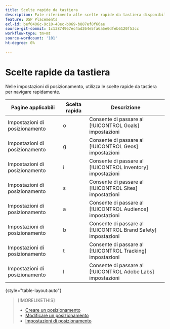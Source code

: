 ```yaml
---
title: Scelte rapide da tastiera
description: Fate riferimento alle scelte rapide da tastiera disponibili nelle impostazioni di posizionamento.
feature: DSP Placements
exl-id: bef0406c-9c10-48ec-b069-b887ef8f66ae
source-git-commit: 1c13874967ec4ad264e5fa6a5e0dfeb6120f53cc
workflow-type: tm+mt
source-wordcount: '101'
ht-degree: 0%

---
```


# Scelte rapide da tastiera

Nelle impostazioni di posizionamento, utilizza le scelte rapide da tastiera per navigare rapidamente<!-- and to create ads and placements -->.

| Pagine applicabili | Scelta rapida | Descrizione |
| ---------------| ----------- | ---------------------- |
| Impostazioni di posizionamento | o | Consente di passare al [!UICONTROL Goals] impostazioni |
| Impostazioni di posizionamento | g | Consente di passare al [!UICONTROL Geos] impostazioni |
| Impostazioni di posizionamento | i | Consente di passare al [!UICONTROL Inventory] impostazioni |
| Impostazioni di posizionamento | s | Consente di passare al [!UICONTROL Sites] impostazioni |
| Impostazioni di posizionamento | a | Consente di passare al [!UICONTROL Audience] impostazioni |
| Impostazioni di posizionamento | b | Consente di passare al [!UICONTROL Brand Safety] impostazioni |
| Impostazioni di posizionamento | t | Consente di passare al [!UICONTROL Tracking] impostazioni |
| Impostazioni di posizionamento | l | Consente di passare al [!UICONTROL Adobe Labs] impostazioni |

{style=&quot;table-layout:auto&quot;}

<!-- | Legacy placement settings | npv | Lets you create a new video placement | -->
<!-- | Legacy placement settings | npd | Lets you create a new display placement | -->
<!-- | Legacy placement settings | nav | Lets you create a new video ad | -->
<!-- | Legacy placement settings | nad | Lets you create a new display ad| -->

>[!MORELIKETHIS]
>
>* [Creare un posizionamento](/help/dsp/campaign-management/placements/placement-create.md)
>* [Modificare un posizionamento](/help/dsp/campaign-management/placements/placement-edit.md)
>* [Impostazioni di posizionamento](/help/dsp/campaign-management/placements/placement-settings.md)

